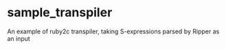 sample_transpiler
=================

An example of ruby2c transpiler, taking S-expressions parsed by Ripper as an input
